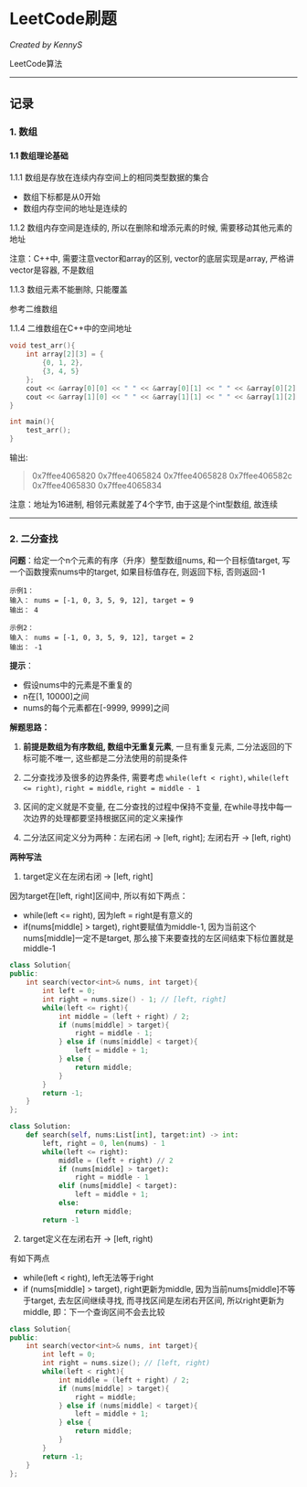 # LeetCode刷题

*Created by KennyS*

LeetCode算法

---


## 记录

### 1. 数组

#### 1.1 数组理论基础

1.1.1 数组是存放在连续内存空间上的相同类型数据的集合

- 数组下标都是从0开始
- 数组内存空间的地址是连续的

1.1.2 数组内存空间是连续的, 所以在删除和增添元素的时候, 需要移动其他元素的地址

注意：C++中, 需要注意vector和array的区别, vector的底层实现是array, 严格讲vector是容器, 不是数组

1.1.3 数组元素不能删除, 只能覆盖

参考二维数组

1.1.4 二维数组在C++中的空间地址

```cpp
void test_arr(){
    int array[2][3] = {
        {0, 1, 2},
        {3, 4, 5}
    };
    cout << &array[0][0] << " " << &array[0][1] << " " << &array[0][2] << endl;
    cout << &array[1][0] << " " << &array[1][1] << " " << &array[1][2] << endl;
}

int main(){
    test_arr();
}
```

输出:
> 0x7ffee4065820 0x7ffee4065824 0x7ffee4065828
0x7ffee406582c 0x7ffee4065830 0x7ffee4065834

注意：地址为16进制, 相邻元素就差了4个字节, 由于这是个int型数组, 故连续

---

### 2. 二分查找

**问题**：给定一个n个元素的有序（升序）整型数组nums, 和一个目标值target, 写一个函数搜索nums中的target, 如果目标值存在, 则返回下标, 否则返回-1

```
示例1：
输入： nums = [-1, 0, 3, 5, 9, 12], target = 9
输出： 4
```

```
示例2：
输入： nums = [-1, 0, 3, 5, 9, 12], target = 2
输出： -1
```

**提示**：
- 假设nums中的元素是不重复的
- n在[1, 10000]之间
- nums的每个元素都在[-9999, 9999]之间

**解题思路：**

1. **前提是数组为有序数组, 数组中无重复元素**, 一旦有重复元素, 二分法返回的下标可能不唯一, 这些都是二分法使用的前提条件

2. 二分查找涉及很多的边界条件, 需要考虑 `while(left < right)`, `while(left <= right)`, `right = middle`, `right = middle - 1`

3. 区间的定义就是不变量, 在二分查找的过程中保持不变量, 在while寻找中每一次边界的处理都要坚持根据区间的定义来操作

4. 二分法区间定义分为两种：左闭右闭 -> [left, right]; 左闭右开 -> [left, right)


**两种写法**


1. target定义在左闭右闭 -> [left, right]

因为target在[left, right]区间中, 所以有如下两点：

- while(left <= right), 因为left = right是有意义的
- if(nums[middle] > target), right要赋值为middle-1, 因为当前这个nums[middle]一定不是target, 那么接下来要查找的左区间结束下标位置就是middle-1 

```cpp
class Solution{
public:
    int search(vector<int>& nums, int target){
        int left = 0;
        int right = nums.size() - 1; // [left, right]
        while(left <= right){
            int middle = (left + right) / 2;
            if (nums[middle] > target){
                right = middle - 1;
            } else if (nums[middle] < target){
                left = middle + 1;
            } else {
                return middle;
            }
        }
        return -1;
    }
};
```

```python
class Solution:
    def search(self, nums:List[int], target:int) -> int:
        left, right = 0, len(nums) - 1 
        while(left <= right):
            middle = (left + right) // 2
            if (nums[middle] > target):
                right = middle - 1
            elif (nums[middle] < target):
                left = middle + 1;
            else:
                return middle;
        return -1
```

2. target定义在左闭右开 -> [left, right)

有如下两点

- while(left < right), left无法等于right
- if (nums[middle] > target), right更新为middle, 因为当前nums[middle]不等于target, 去左区间继续寻找, 而寻找区间是左闭右开区间, 所以right更新为middle, 即：下一个查询区间不会去比较

```cpp
class Solution{
public:
    int search(vector<int>& nums, int target){
        int left = 0;
        int right = nums.size(); // [left, right)
        while(left < right){
            int middle = (left + right) / 2;
            if (nums[middle] > target){
                right = middle;
            } else if (nums[middle] < target){
                left = middle + 1;
            } else {
                return middle;
            }
        }
        return -1;
    }
};
```